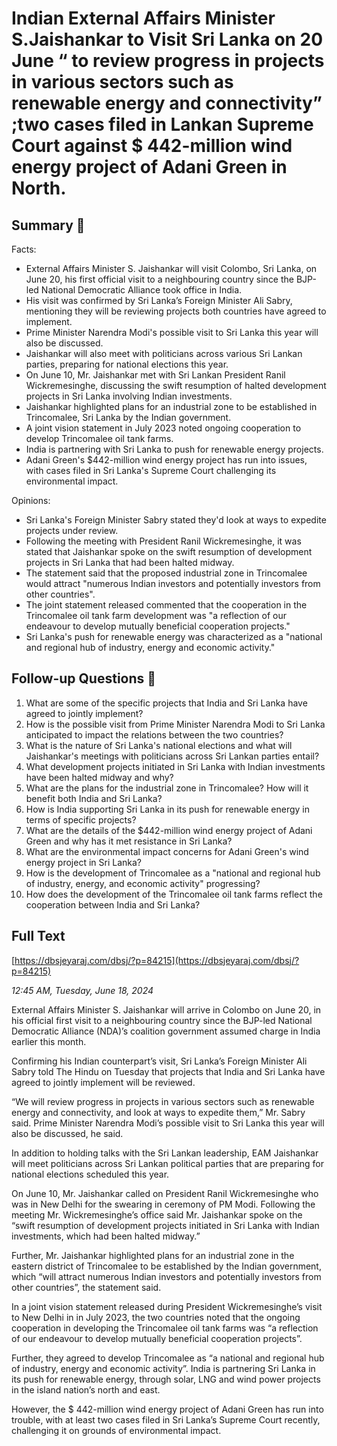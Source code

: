# Indian External  Affairs  Minister S.Jaishankar to Visit Sri Lanka on 20 June “ to review progress in projects in various sectors such as renewable energy and connectivity” ;two cases filed in Lankan Supreme Court  against $ 442-million wind energy project of Adani Green in North.

## Summary 🤖

Facts:
- External Affairs Minister S. Jaishankar will visit Colombo, Sri Lanka, on June 20, his first official visit to a neighbouring country since the BJP-led National Democratic Alliance took office in India.
- His visit was confirmed by Sri Lanka’s Foreign Minister Ali Sabry, mentioning they will be reviewing projects both countries have agreed to implement.
- Prime Minister Narendra Modi's possible visit to Sri Lanka this year will also be discussed.
- Jaishankar will also meet with politicians across various Sri Lankan parties, preparing for national elections this year.
- On June 10, Mr. Jaishankar met with Sri Lankan President Ranil Wickremesinghe, discussing the swift resumption of halted development projects in Sri Lanka involving Indian investments.
- Jaishankar highlighted plans for an industrial zone to be established in Trincomalee, Sri Lanka by the Indian government.
- A joint vision statement in July 2023 noted ongoing cooperation to develop Trincomalee oil tank farms.
- India is partnering with Sri Lanka to push for renewable energy projects.
- Adani Green's $442-million wind energy project has run into issues, with cases filed in Sri Lanka's Supreme Court challenging its environmental impact.

Opinions:
- Sri Lanka's Foreign Minister Sabry stated they'd look at ways to expedite projects under review. 
- Following the meeting with President Ranil Wickremesinghe, it was stated that Jaishankar spoke on the swift resumption of development projects in Sri Lanka that had been halted midway.
- The statement said that the proposed industrial zone in Trincomalee would attract "numerous Indian investors and potentially investors from other countries".
- The joint statement released commented that the cooperation in the Trincomalee oil tank farm development was "a reflection of our endeavour to develop mutually beneficial cooperation projects."
- Sri Lanka's push for renewable energy was characterized as a "national and regional hub of industry, energy and economic activity."

## Follow-up Questions 🤖

1. What are some of the specific projects that India and Sri Lanka have agreed to jointly implement? 
2. How is the possible visit from Prime Minister Narendra Modi to Sri Lanka anticipated to impact the relations between the two countries?
3. What is the nature of Sri Lanka's national elections and what will Jaishankar's meetings with politicians across Sri Lankan parties entail? 
4. What development projects initiated in Sri Lanka with Indian investments have been halted midway and why?
5.  What are the plans for the industrial zone in Trincomalee? How will it benefit both India and Sri Lanka?
6. How is India supporting Sri Lanka in its push for renewable energy in terms of specific projects?
7. What are the details of the $442-million wind energy project of Adani Green and why has it met resistance in Sri Lanka? 
8. What are the environmental impact concerns for Adani Green's wind energy project in Sri Lanka? 
9. How is the development of Trincomalee as a "national and regional hub of industry, energy, and economic activity" progressing? 
10. How does the development of the Trincomalee oil tank farms reflect the cooperation between India and Sri Lanka?

## Full Text

[https://dbsjeyaraj.com/dbsj/?p=84215](https://dbsjeyaraj.com/dbsj/?p=84215)

*12:45 AM, Tuesday, June 18, 2024*

External Affairs Minister S. Jaishankar will arrive in Colombo on June 20, in his official first visit to a neighbouring country since the BJP-led National Democratic Alliance (NDA)’s coalition government assumed charge in India earlier this month.

Confirming his Indian counterpart’s visit, Sri Lanka’s Foreign Minister Ali Sabry told The Hindu on Tuesday that projects that India and Sri Lanka have agreed to jointly implement will be reviewed.

“We will review progress in projects in various sectors such as renewable energy and connectivity, and look at ways to expedite them,” Mr. Sabry said. Prime Minister Narendra Modi’s possible visit to Sri Lanka this year will also be discussed, he said.

In addition to holding talks with the Sri Lankan leadership, EAM Jaishankar will meet politicians across Sri Lankan political parties that are preparing for national elections scheduled this year.

On June 10, Mr. Jaishankar called on President Ranil Wickremesinghe who was in New Delhi for the swearing in ceremony of PM Modi. Following the meeting Mr. Wickremesinghe’s office said Mr. Jaishankar spoke on the “swift resumption of development projects initiated in Sri Lanka with Indian investments, which had been halted midway.”

Further, Mr. Jaishankar highlighted plans for an industrial zone in the eastern district of Trincomalee to be established by the Indian government, which “will attract numerous Indian investors and potentially investors from other countries”, the statement said.

In a joint vision statement released during President Wickremesinghe’s visit to New Delhi in in July 2023, the two countries noted that the ongoing cooperation in developing the Trincomalee oil tank farms was “a reflection of our endeavour to develop mutually beneficial cooperation projects”.

Further, they agreed to develop Trincomalee as “a national and regional hub of industry, energy and economic activity”. India is partnering Sri Lanka in its push for renewable energy, through solar, LNG and wind power projects in the island nation’s north and east.

However, the  $ 442-million wind energy project of Adani Green has run into trouble, with at least two cases filed in Sri Lanka’s Supreme Court recently, challenging it on grounds of environmental impact.

